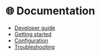 # 🌐 Documentation

- [Developer guide](developer-guide.md)
- [Getting started](getting-started.md)
- [Configuration](configuration.md)
- [Troubleshooting](troubleshooting.md)
